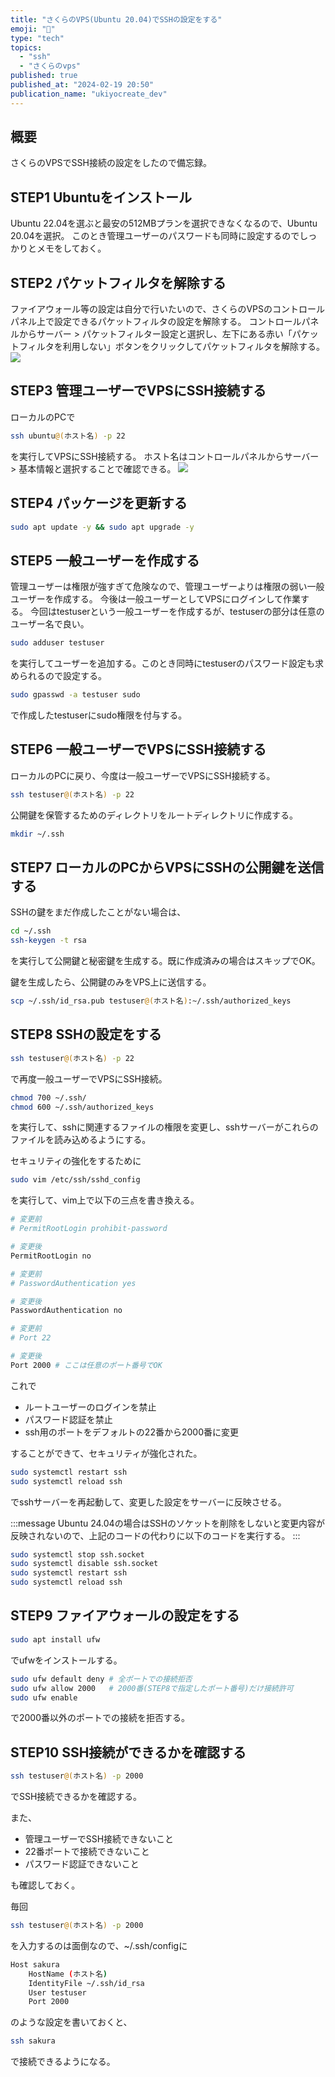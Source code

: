 ```yaml
---
title: "さくらのVPS(Ubuntu 20.04)でSSHの設定をする"
emoji: "🌸"
type: "tech"
topics:
  - "ssh"
  - "さくらのvps"
published: true
published_at: "2024-02-19 20:50"
publication_name: "ukiyocreate_dev"
---
```


## 概要
さくらのVPSでSSH接続の設定をしたので備忘録。

## STEP1 Ubuntuをインストール
Ubuntu 22.04を選ぶと最安の512MBプランを選択できなくなるので、Ubuntu 20.04を選択。
このとき管理ユーザーのパスワードも同時に設定するのでしっかりとメモをしておく。

## STEP2 パケットフィルタを解除する
ファイアウォール等の設定は自分で行いたいので、さくらのVPSのコントロールパネル上で設定できるパケットフィルタの設定を解除する。
コントロールパネルからサーバー > パケットフィルター設定と選択し、左下にある赤い「パケットフィルタを利用しない」ボタンをクリックしてパケットフィルタを解除する。
![](https://storage.googleapis.com/zenn-user-upload/8126a7774afa-20240219.png)

## STEP3 管理ユーザーでVPSにSSH接続する
ローカルのPCで
```bash
ssh ubuntu@(ホスト名) -p 22
```
を実行してVPSにSSH接続する。
ホスト名はコントロールパネルからサーバー > 基本情報と選択することで確認できる。
![](https://storage.googleapis.com/zenn-user-upload/444d99ea4bf0-20240219.png)

## STEP4 パッケージを更新する
```bash
sudo apt update -y && sudo apt upgrade -y
```

## STEP5 一般ユーザーを作成する
管理ユーザーは権限が強すぎて危険なので、管理ユーザーよりは権限の弱い一般ユーザーを作成する。
今後は一般ユーザーとしてVPSにログインして作業する。
今回はtestuserという一般ユーザーを作成するが、testuserの部分は任意のユーザー名で良い。

```bash
sudo adduser testuser
```
を実行してユーザーを追加する。このとき同時にtestuserのパスワード設定も求められるので設定する。

```bash
sudo gpasswd -a testuser sudo
```
で作成したtestuserにsudo権限を付与する。

## STEP6 一般ユーザーでVPSにSSH接続する
ローカルのPCに戻り、今度は一般ユーザーでVPSにSSH接続する。
```bash
ssh testuser@(ホスト名) -p 22
```

公開鍵を保管するためのディレクトリをルートディレクトリに作成する。
```bash
mkdir ~/.ssh
```

## STEP7 ローカルのPCからVPSにSSHの公開鍵を送信する
SSHの鍵をまだ作成したことがない場合は、
```bash
cd ~/.ssh
ssh-keygen -t rsa
```
を実行して公開鍵と秘密鍵を生成する。既に作成済みの場合はスキップでOK。

鍵を生成したら、公開鍵のみをVPS上に送信する。
```bash
scp ~/.ssh/id_rsa.pub testuser@(ホスト名):~/.ssh/authorized_keys
```

## STEP8 SSHの設定をする
```bash
ssh testuser@(ホスト名) -p 22
```
で再度一般ユーザーでVPSにSSH接続。

```bash
chmod 700 ~/.ssh/
chmod 600 ~/.ssh/authorized_keys
```
を実行して、sshに関連するファイルの権限を変更し、sshサーバーがこれらのファイルを読み込めるようにする。

セキュリティの強化をするために
```bash
sudo vim /etc/ssh/sshd_config
```
を実行して、vim上で以下の三点を書き換える。

```bash
# 変更前
# PermitRootLogin prohibit-password

# 変更後
PermitRootLogin no
```

```bash
# 変更前
# PasswordAuthentication yes

# 変更後
PasswordAuthentication no
```

```bash
# 変更前
# Port 22

# 変更後
Port 2000 # ここは任意のポート番号でOK
```

これで

- ルートユーザーのログインを禁止
- パスワード認証を禁止
- ssh用のポートをデフォルトの22番から2000番に変更

することができて、セキュリティが強化された。

```bash
sudo systemctl restart ssh
sudo systemctl reload ssh
```
でsshサーバーを再起動して、変更した設定をサーバーに反映させる。

:::message
Ubuntu 24.04の場合はSSHのソケットを削除をしないと変更内容が反映されないので、上記のコードの代わりに以下のコードを実行する。
:::

```bash
sudo systemctl stop ssh.socket
sudo systemctl disable ssh.socket
sudo systemctl restart ssh
sudo systemctl reload ssh
```

## STEP9 ファイアウォールの設定をする
```bash
sudo apt install ufw
```
でufwをインストールする。

```bash
sudo ufw default deny # 全ポートでの接続拒否
sudo ufw allow 2000   # 2000番(STEP8で指定したポート番号)だけ接続許可
sudo ufw enable
```
で2000番以外のポートでの接続を拒否する。

## STEP10 SSH接続ができるかを確認する
```bash
ssh testuser@(ホスト名) -p 2000
```
でSSH接続できるかを確認する。

また、
- 管理ユーザーでSSH接続できないこと
- 22番ポートで接続できないこと
- パスワード認証できないこと

も確認しておく。

毎回
```bash
ssh testuser@(ホスト名) -p 2000
```
を入力するのは面倒なので、~/.ssh/configに
```bash
Host sakura
    HostName (ホスト名)
    IdentityFile ~/.ssh/id_rsa
    User testuser
    Port 2000
```
のような設定を書いておくと、
```bash
ssh sakura
```
で接続できるようになる。
